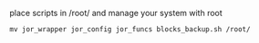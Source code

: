 place scripts in /root/ and manage your system with root

```mv jor_wrapper jor_config jor_funcs blocks_backup.sh /root/```
